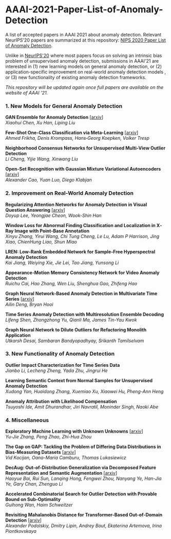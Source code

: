 # AAAI-2021-Paper-List-of-Anomaly-Detection
A list of accepted papers in AAAI 2021 about anomaly detection. Relevant NeurIPS'20 papers are summarized at this repository: [NIPS 2020 Paper List of Anomaly Detection](https://github.com/ZIYU-DEEP/Papers-on-Anomaly-Detection-in-NeurIPS-2020).

Unlike in [NeurIPS'20](https://github.com/ZIYU-DEEP/Papers-on-Anomaly-Detection-in-NeurIPS-2020) where most papers focus on solving an intrinsic bias problem of unsupervised anomaly detection, submissions in AAAI'21 are interested in (1) new learning models on general anomaly detection, or (2) application-specific improvement on real-world anomaly detection models , or (3) new functionality of existing anomaly detection frameworks.

*This repository will be updated again once full papers are available on the website of AAAI '21.*  

### 1. New Models for General Anomaly Detection
**GAN  Ensemble  for  Anomaly  Detection** [[arxiv](https://arxiv.org/abs/2012.07988)]  
*Xiaohui  Chen,  Xu  Han,  Liping  Liu*

**Few-­Shot  One-­Class  Classification  via  Meta­‐Learning** [[arxiv](https://arxiv.org/abs/2007.04146)]  
*Ahmed  Frikha,  Denis  Krompass,  Hans‐Georg  Koepken,  Volker  Tresp*  

**Neighborhood  Consensus  Networks  for  Unsupervised  Multi-­View  Outlier  Detection**  
*Li  Cheng,  Yijie  Wang,  Xinwang  Liu*

**Open-Set Recognition with Gaussian Mixture Variational Autoencoders** [[arxiv](https://arxiv.org/abs/2006.02003)]   
*Alexander Cao, Yuan Luo, Diego Klabjan*  

### 2. Improvement on Real-World Anomaly Detection
**Regularizing  Attention  Networks  for  Anomaly  Detection  in  Visual  Question  Answering** [[arxiv](https://arxiv.org/abs/2009.10054)]    
*Doyup  Lee,  Yeongjae  Cheon,  Wook-Shin  Han*  

**Window  Loss  for  Abnormal  Finding  Classification  and  Localization  in  X‐Ray  Image  with  Point-­Base  Annotation**  
*Xinyu  Zhang,  Yirui  Wang,  Chi  Tung  Cheng,  Le  Lu,  Adam  P  Harrison,  Jing  Xiao,  ChienHung  Liao,  Shun  Miao*  

**LREN:  Low-­Rank  Embedded  Network  for  Sample-­Free  Hyperspectral  Anomaly  Detection**  
*Kai  Jiang,  Weiying  Xie,  Jie  Lei,  Tao  Jiang,  Yunsong  Li*  

**Appearance‐Motion  Memory  Consistency  Network  for  Video  Anomaly  Detection**  
*Ruichu  Cai,  Hao  Zhang,  Wen  Liu,  Shenghua  Gao,  Zhifeng  Hao*  

**Graph  Neural  Network-­Based  Anomaly  Detection  in  Multivariate  Time  Series** [[arxiv](https://bhooi.github.io/papers/gdn_aaai2021.pdf)]       
*Ailin  Deng,  Bryan  Hooi*  

**Time  Series  Anomaly  Detection  with  Multiresolution  Ensemble  Decoding**  
*Lifeng  Shen,  Zhongzhong  Yu,  Qianli  Ma,  James  Tin-­Yau  Kwok*  

**Graph  Neural  Network  to  Dilute  Outliers  for  Refactoring  Monolith  Application**  
*Utkarsh  Desai,  Sambaran  Bandyopadhyay,  Srikanth  Tamilselvam*  


### 3. New Functionality of Anomaly Detection
**Outlier  Impact  Characterization  for  Time  Series  Data**  
*Jianbo  Li,  Lecheng  Zheng,  Yada  Zhu,  Jingrui  He*  

**Learning  Semantic  Context  from  Normal  Samples  for  Unsupervised  Anomaly  Detection**  
*Xudong  Yan,  Huaidong  Zhang,  Xuemiao  Xu,  Xiaowei  Hu,  Pheng-­Ann  Heng*

**Anomaly  Attribution  with  Likelihood  Compensation**  
*Tsuyoshi  Ide,  Amit  Dhurandhar,  Jiri  Navratil,  Moninder  Singh,  Naoki  Abe*  


### 4. Miscellaneous
**Exploratory Machine Learning with Unknown Unknowns** [[arxiv](https://arxiv.org/abs/2002.01605)]     
*Yu-Jie Zhang, Peng Zhao, Zhi-Hua Zhou*  

**The Gap on GAP: Tackling the Problem of Differing Data Distributions in Bias-Measuring Datasets** [[arxiv](https://arxiv.org/abs/2011.01837)]    
*Vid Kocijan, Oana-Maria Camburu, Thomas Lukasiewicz*  

**DecAug:  Out-­of-­Distribution  Generalization  via  Decomposed  Feature  Representation  and  Semantic  Augmentation** [[arxiv](https://arxiv.org/abs/2012.09382)]    
*Haoyue  Bai,  Rui  Sun,  Lanqing  Hong,  Fengwei  Zhou,  Nanyang  Ye,  Han-Jia  Ye,  Gary  Chan,  Zhenguo  Li*  

**Accelerated  Combinatorial  Search  for  Outlier  Detection  with  Provable  Bound  on  Sub-­Optimality**  
*Guihong  Wan,  Haim  Schweitzer*  

**Revisiting Mahalanobis Distance for Transformer-Based Out-of-Domain Detection** [[arxiv](https://arxiv.org/abs/2101.03778v1)]  
*Alexander Podolskiy, Dmitry Lipin, Andrey Bout, Ekaterina Artemova, Irina Piontkovskaya*
